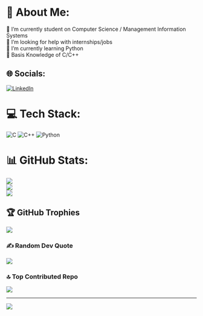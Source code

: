 # 💫 About Me:
🔭 I’m currently student on Computer Science / Management Information Systems<br>🤝 I’m looking for help with internships/jobs<br>🌱 I’m currently learning Python<br>💬 Basis Knowledge of C/C++


## 🌐 Socials:
[![LinkedIn](https://img.shields.io/badge/LinkedIn-%230077B5.svg?logo=linkedin&logoColor=white)](www.linkedin.com/in/barış-güngör-849ab1220) 

# 💻 Tech Stack:
![C](https://img.shields.io/badge/c-%2300599C.svg?style=for-the-badge&logo=c&logoColor=white) ![C++](https://img.shields.io/badge/c++-%2300599C.svg?style=for-the-badge&logo=c%2B%2B&logoColor=white) ![Python](https://img.shields.io/badge/python-3670A0?style=for-the-badge&logo=python&logoColor=ffdd54)
# 📊 GitHub Stats:
![](https://github-readme-stats.vercel.app/api?username=barisgungor10&theme=radical&hide_border=false&include_all_commits=true&count_private=false)<br/>
![](https://github-readme-streak-stats.herokuapp.com/?user=barisgungor10&theme=radical&hide_border=false)<br/>
![](https://github-readme-stats.vercel.app/api/top-langs/?username=barisgungor10&theme=radical&hide_border=false&include_all_commits=true&count_private=false&layout=compact)

## 🏆 GitHub Trophies
![](https://github-profile-trophy.vercel.app/?username=barisgungor10&theme=radical&no-frame=false&no-bg=true&margin-w=4)

### ✍️ Random Dev Quote
![](https://quotes-github-readme.vercel.app/api?type=horizontal&theme=radical)

### 🔝 Top Contributed Repo
![](https://github-contributor-stats.vercel.app/api?username=barisgungor10&limit=5&theme=dark&combine_all_yearly_contributions=true)

---
[![](https://visitcount.itsvg.in/api?id=barisgungor10&label=Profile%20Views&color=0&pretty=true)](https://visitcount.itsvg.in)

<!-- Proudly created with GPRM ( https://gprm.itsvg.in ) -->
